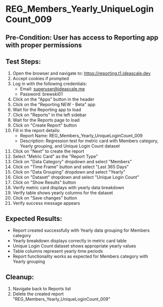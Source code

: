 # REG_Members_Yearly_UniqueLoginCount_009

## Pre-Condition: User has access to Reporting app with proper permissions

## Test Steps:
1. Open the browser and navigate to: https://reporting.t1.ideascale.dev
2. Accept cookies if prompted
3. Log in with the following credentials:
   - Email: superuser@ideascale.me
   - Password: brewski01
4. Click on the "Apps" button in the header
5. Click on the "Reporting NEW - Beta" app
6. Wait for the Reporting app to load
7. Click on "Reports" in the left sidebar
8. Wait for the Reports page to load
9. Click on "Create Report" button
10. Fill in the report details:
    - Report Name: REG_Members_Yearly_UniqueLoginCount_009
    - Description: Regression test for metric card with Members category, Yearly grouping, and Unique Login Count dataset
11. Click on "Next" to create the report
12. Select "Metric Card" as the "Report Type"
13. Click on "Data Category" dropdown and select "Members"
14. Click on "Time Frame" button and select "Last 365 Days"
15. Click on "Data Grouping" dropdown and select "Yearly"
16. Click on "Dataset" dropdown and select "Unique Login Count"
17. Click on "Show Results" button
18. Verify metric card displays with yearly data breakdown
19. Verify table shows yearly columns for the dataset
20. Click on "Save changes" button
21. Verify success message appears

## Expected Results:
- Report created successfully with Yearly data grouping for Members category
- Yearly breakdown displays correctly in metric card table
- Unique Login Count dataset shows appropriate yearly values
- Table columns represent yearly time periods
- Report functionality works as expected for Members category with Yearly grouping

## Cleanup:
1. Navigate back to Reports list
2. Delete the created report "REG_Members_Yearly_UniqueLoginCount_009"